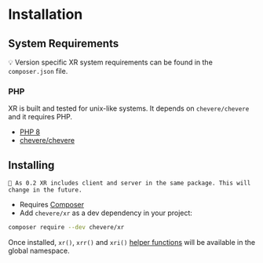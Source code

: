 # Installation

## System Requirements

💡 Version specific XR system requirements can be found in the `composer.json` file.

### PHP

XR is built and tested for unix-like systems. It depends on `chevere/chevere` and it requires PHP.

* [PHP 8](https://www.php.net/releases/8.0)
* [chevere/chevere](https://github.com/chevere/chevere)

## Installing

`🚧 As 0.2 XR includes client and server in the same package. This will change in the future.`

* Requires [Composer](https://getcomposer.org/)
* Add `chevere/xr` as a dev dependency in your project:

```sh
composer require --dev chevere/xr
```

Once installed, `xr()`, `xrr()` and `xri()` [helper functions](../helpers/README.md) will be available in the global namespace.
